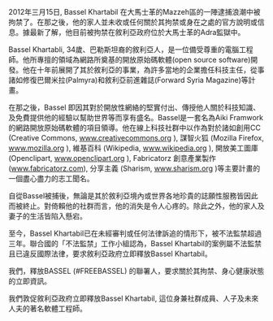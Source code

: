 2012年三月15日, Bassel Khartabil 在大馬士革的Mazzeh區的一陣逮捕浪潮中被拘禁了。在那之後，他的家人並未收或任何關於其拘禁或身在之處的官方說明或信息。據最新了解，他目前被拘禁在敘利亞政府位於大馬士革的Adra監獄中。

Bassel Khartabli, 34歲、巴勒斯坦裔的敘利亞人，是一位備受尊重的電腦工程師。他所專擅的領域為網路所奠基的開放原始碼軟體(open source software)開發。他在十年前展開了其於敘利亞的事業，為許多當地的企業擔任科技主任，從事諸如修復巴爾米拉(Palmyra)和敘利亞前進雜誌(Forward Syria Magazine)等計畫。

在那之後，Bassel 即因其對於開放性網絡的堅實付出、傳授他人關於科技知識、及免費提供他的經驗以幫助世界等而享有盛名。Bassel是一套名為Aiki Framwork的網路開放原始碼軟體的項目領導。他在線上科技社群中以作為對於諸如創用CC (Creative Commons, www.creativecommons.org ), 謀智火狐 (Mozilla Firefox, www.mozilla.org ), 維基百科 (Wikipedia, www.wikipedia.org ), 開放美工圖庫 (Openclipart, www.openclipart.org ), Fabricatorz 創意產業製作(www.fabricatorz.com), 分享主義 (Sharism, www.sharism.org )等主要計畫的一個盡心盡力的志工聞名。

自從Bassel被捕後，無論是其於敘利亞境內或世界各地珍貴的誌願性服務皆因此而被終止。對倚賴他的社群而言，他的消失是令人心疼的。除此之外，他的家人及妻子的生活皆陷入懸宕。

至今，Bassel Khartabil已在未經審判或任何法律訴追的情形下，被不法監禁超過三年。聯合國的「不法監禁」工作小組認為，Bassel Khartabil的案例屬不法監禁且已違反國際法律，要求敘利亞政府立即釋放Bassel Khartabil。

我們，釋放BASSEL (#FREEBASSEL) 的聯署人，要求關於其拘禁、身心健康狀態的立即資訊。

我們敦促敘利亞政府立即釋放Bassel Khartabil, 這位身兼社群成員、人子及未來人夫的著名軟體工程師。
